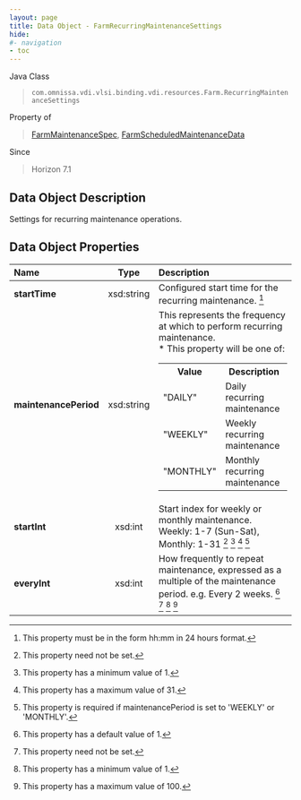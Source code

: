 ```yaml
---
layout: page
title: Data Object - FarmRecurringMaintenanceSettings
hide:
#- navigation
- toc
---
```






Java Class
> `com.omnissa.vdi.vlsi.binding.vdi.resources.Farm.RecurringMaintenanceSettings`

Property of
> [FarmMaintenanceSpec](vdi.resources.Farm.MaintenanceSpec.md#field_detail), [FarmScheduledMaintenanceData](vdi.resources.Farm.ScheduledMaintenanceData.md#field_detail)

Since
> Horizon 7.1


## Data Object Description

Settings for recurring maintenance operations.

## Data Object Properties

 Name | Type | Description
:---|:---:|:---
**startTime**|  xsd:string|  Configured start time for the recurring maintenance. [^22]
**maintenancePeriod**|  xsd:string|  This represents the frequency at which to perform recurring maintenance. <br>* This property will be one of:<br><table><tr><th>Value</th><th>Description</th></tr><tr><td>"DAILY"</td><td>Daily recurring maintenance</td></tr><tr><td>"WEEKLY"</td><td>Weekly recurring maintenance</td></tr><tr><td>"MONTHLY"</td><td>Monthly recurring maintenance</td></tr></table>
**startInt**|  xsd:int|  Start index for weekly or monthly maintenance. Weekly: 1-7 (Sun-Sat), Monthly: 1-31 [^1] [^8] [^119] [^120]
**everyInt**|  xsd:int|  How frequently to repeat maintenance, expressed as a multiple of the maintenance period. e.g. Every 2 weeks. [^10] [^1] [^8] [^115]
 


 


[^1]: This property need not be set.
[^8]: This property has a minimum value of 1.
[^10]: This property has a default value of 1.
[^22]: This property must be in the form hh:mm in 24 hours format.
[^115]: This property has a maximum value of 100.
[^119]: This property has a maximum value of 31.
[^120]: This property is required if maintenancePeriod is set to 'WEEKLY' or 'MONTHLY'.